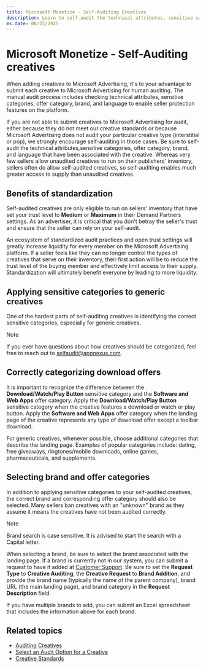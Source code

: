 ```yaml
---
title: Microsoft Monetize - Self-Auditing Creatives
description: Learn to self-audit the technical attributes, sensitive categories, offer category, brand, and language associated with creatives.
ms.date: 08/22/2025
---
```



# Microsoft Monetize - Self-Auditing creatives

When adding creatives to Microsoft Advertising, it's to your advantage to submit each creative to Microsoft Advertising for human auditing. The manual audit process includes checking technical attributes, sensitive categories, offer category, brand, and language to enable seller protection features on the platform.

If you are not able to submit creatives to Microsoft Advertising for audit, either because they do not meet our creative standards or because Microsoft Advertising does not audit your particular creative type (interstitial or pop), we strongly encourage self-auditing in those cases. Be sure to self-audit the technical attributes,sensitive categories, offer category, brand, and language that have been associated with the creative. Whereas very few sellers allow unaudited creatives to run on their publishers' inventory, sellers often do allow self-audited creatives, so self-auditing enables much greater access to supply than unaudited creatives.

## Benefits of standardization

Self-audited creatives are only eligible to run on sellers' inventory that have set your trust level to **Medium** or **Maximum** in their Demand Partners settings. As an advertiser, it is critical that you don't betray the seller's trust and ensure that the seller can rely on your self-audit.

An ecosystem of standardized audit practices and open trust settings will greatly increase liquidity for every member on the Microsoft Advertising platform. If a seller feels like they can no longer control the types of creatives that serve on their inventory, their first action will be to reduce the trust level of the buying member and effectively limit access to their supply. Standardization will ultimately benefit everyone by leading to more liquidity.

## Applying sensitive categories to generic creatives

One of the hardest parts of self-auditing creatives is identifying the correct sensitive categories, especially for generic creatives.

> [!NOTE]
> If you ever have questions about how creatives should be categorized, feel free to reach out to selfaudit@appnexus.com.

## Correctly categorizing download offers

It is important to recognize the difference between the **Download/Watch/Play Button** sensitive category and the **Software and Web Apps** offer category. Apply the **Download/Watch/Play Button** sensitive category when the creative features a download or watch or play button. Apply the **Software and Web Apps** offer category when the landing page of the creative represents any type of download offer except a toolbar download.

For generic creatives, whenever possible, choose additional categories that describe the landing page. Examples of popular categories include: dating, free giveaways, ringtones/mobile downloads, online games, pharmaceuticals, and supplements.

## Selecting brand and offer categories

In addition to applying sensitive categories to your self-audited creatives, the correct brand and corresponding offer category should also be selected. Many sellers ban creatives with an "unknown" brand as they assume it means the creatives have not been audited correctly.

> [!NOTE]
> Brand search is case sensitive. It is advised to start the search with a Capital letter.

When selecting a brand, be sure to select the brand associated with the landing page. If a brand is currently not in our system, you can submit a request to have it added at [Customer Support](https://help.xandr.com/s/login/). Be sure to set the **Request Type** to **Creative Auditing**, the **Creative Request** to **Brand Addition**, and provide the brand name (typically the name of the parent company), brand URL (the main landing page), and brand category in the **Request Description** field.

If you have multiple brands to add, you can submit an Excel spreadsheet that includes the information above for each brand.

## Related topics

- [Auditing Creatives](auditing-creatives.md)
- [Select an Audit Option for a Creative](select-an-audit-option-for-a-creative.md)
- [Creative Standards](creative-standards.md)
